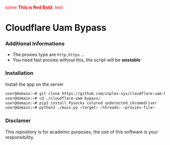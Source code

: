 <span style="color:red">some **This is Red Bold.** text</span>

# Cloudflare Uam Bypass

### Additional Informations
 - The proxies type are `http,https` ...
 - You need fast proxies without this, the script will be **unstable**

### Installation
Install the app on the server
```sh
user@domain:~# git clone https://github.com/inplex-sys/cloudflare-uam-bypass.git
user@domain:~# cd ./cloudflare-uam-bypass/
user@domain:~# pip3 install Pysocks colored undetected_chromedriver
user@domain:~# python3 ./main.py <target> <threads> <proxies-file>
```

### Disclamer
This repository is for academic purposes, the use of this software is your responsibility.
